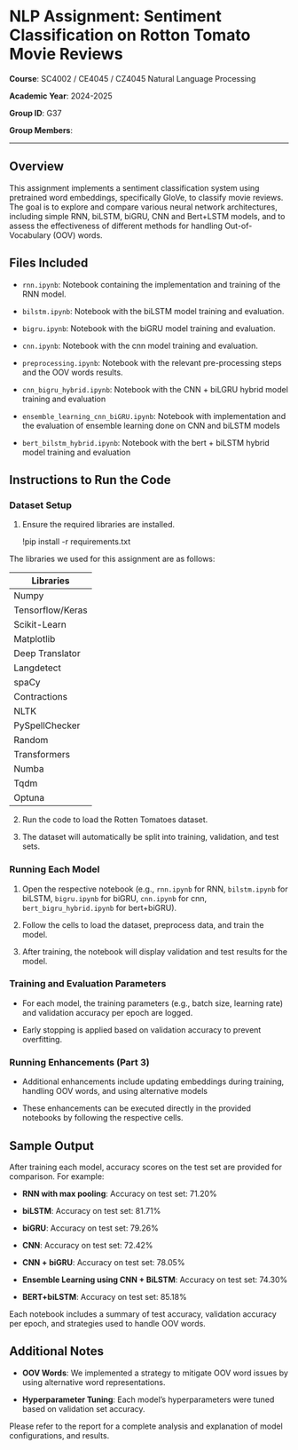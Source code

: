 # NLP Assignment: Sentiment Classification on Rotton Tomato Movie Reviews

  

**Course**: SC4002 / CE4045 / CZ4045 Natural Language Processing

**Academic Year**: 2024-2025

**Group ID**: G37

**Group Members**:

  

---

  

## Overview

This assignment implements a sentiment classification system using pretrained word embeddings, specifically GloVe, to classify movie reviews. The goal is to explore and compare various neural network architectures, including simple RNN, biLSTM, biGRU, CNN and Bert+LSTM models, and to assess the effectiveness of different methods for handling Out-of-Vocabulary (OOV) words.

  

## Files Included

-  `rnn.ipynb`: Notebook containing the implementation and training of the RNN model.

-  `bilstm.ipynb`: Notebook with the biLSTM model training and evaluation.

-  `bigru.ipynb`: Notebook with the biGRU model training and evaluation.

-  `cnn.ipynb`: Notebook with the cnn model training and evaluation.

-  `preprocessing.ipynb`: Notebook with the relevant pre-processing steps and the OOV words results.

-  `cnn_bigru_hybrid.ipynb`: Notebook with the CNN + biLGRU hybrid model training and evaluation

-  `ensemble_learning_cnn_biGRU.ipynb`: Notebook with implementation and the evaluation of ensemble learning done on CNN and biLSTM models

-  `bert_bilstm_hybrid.ipynb`: Notebook with the bert + biLSTM hybrid model training and evaluation

  

## Instructions to Run the Code

  

### Dataset Setup

1. Ensure the required libraries are installed.

    !pip install -r requirements.txt

The libraries we used for this assignment are as follows: 

|Libraries|                                
|----------------|
|Numpy|
|Tensorflow/Keras|
|Scikit-Learn|
|Matplotlib|
|Deep Translator|
|Langdetect|
|spaCy|
|Contractions|
|NLTK|
|PySpellChecker|
|Random|
|Transformers|
|Numba|
|Tqdm|
|Optuna|

2. Run the code to load the Rotten Tomatoes dataset.

3. The dataset will automatically be split into training, validation, and test sets.

  

### Running Each Model

1. Open the respective notebook (e.g., `rnn.ipynb` for RNN, `bilstm.ipynb` for biLSTM, `bigru.ipynb` for biGRU, `cnn.ipynb` for cnn, `bert_bigru_hybrid.ipynb` for bert+biGRU).

2. Follow the cells to load the dataset, preprocess data, and train the model.

3. After training, the notebook will display validation and test results for the model.

  

### Training and Evaluation Parameters

- For each model, the training parameters (e.g., batch size, learning rate) and validation accuracy per epoch are logged.

- Early stopping is applied based on validation accuracy to prevent overfitting.

  

### Running Enhancements (Part 3)

- Additional enhancements include updating embeddings during training, handling OOV words, and using alternative models

- These enhancements can be executed directly in the provided notebooks by following the respective cells.

  

## Sample Output

After training each model, accuracy scores on the test set are provided for comparison. For example:

  

-  **RNN with max pooling**: Accuracy on test set: 71.20%

-  **biLSTM**: Accuracy on test set: 81.71%

-  **biGRU**: Accuracy on test set: 79.26%

-  **CNN**: Accuracy on test set: 72.42%

-  **CNN + biGRU**: Accuracy on test set: 78.05%

-  **Ensemble Learning using CNN + BiLSTM**: Accuracy on test set: 74.30%

-  **BERT+biLSTM**: Accuracy on test set: 85.18%

  

Each notebook includes a summary of test accuracy, validation accuracy per epoch, and strategies used to handle OOV words.

  

## Additional Notes

-  **OOV Words**: We implemented a strategy to mitigate OOV word issues by using alternative word representations.

-  **Hyperparameter Tuning**: Each model’s hyperparameters were tuned based on validation set accuracy.

  

Please refer to the report for a complete analysis and explanation of model configurations, and results.
